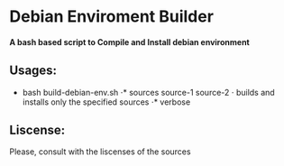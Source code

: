 # Debian Enviroment Builder

####   A bash based script to Compile and Install debian environment




## Usages:
  * bash build-debian-env.sh
     ⋅* sources source-1 source-2
      ⋅ builds and installs only the specified sources
     ⋅* verbose
     


## Liscense:
Please, consult with the liscenses of the sources
